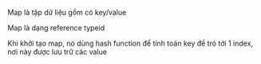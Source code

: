 Map là tập dữ liệu gồm có key/value

Map là dạng reference typeid

Khi khởi tạo map, nó dùng hash function để  tính toán key để  trỏ tới 1 index, nơi này được lưu trữ các value

